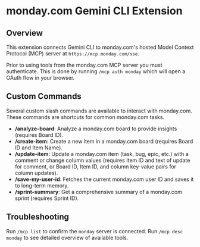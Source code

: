 # monday.com Gemini CLI Extension

## Overview

This extension connects Gemini CLI to monday.com's hosted Model Context Protocol (MCP) server at `https://mcp.monday.com/sse`.

Prior to using tools from the monday.com MCP server you must authenticate. This is done by running `/mcp auth monday` which will open a OAuth flow in your browser.

## Custom Commands 

Several custom slash commands are available to interact with monday.com. These commands are shortcuts for common monday.com tasks. 

- **/analyze-board**: Analyze a monday.com board to provide insights (requires Board ID).
- **/create-item**: Create a new item in a monday.com board (requires Board ID and Item Name).
- **/update-item**: Update a monday.com item (task, bug, epic, etc.) with a comment or change column values (requires Item ID and text of update for comment, or Board ID, Item ID, and column key-value pairs for column updates).
- **/save-my-user-id**: Fetches the current monday.com user ID and saves it to long-term memory.
- **/sprint-summary**: Get a comprehensive summary of a monday.com sprint (requires Sprint ID).

## Troubleshooting

Run `/mcp list` to confirm the `monday` server is connected.
Run `/mcp desc monday` to see detailed overview of available tools.
